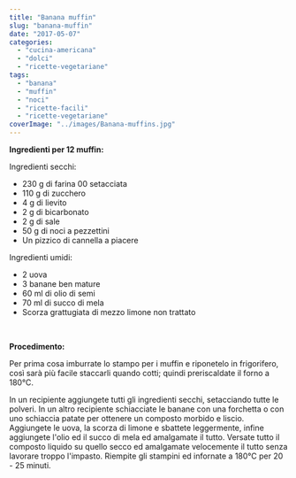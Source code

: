 ```yaml
---
title: "Banana muffin"
slug: "banana-muffin"
date: "2017-05-07"
categories: 
  - "cucina-americana"
  - "dolci"
  - "ricette-vegetariane"
tags: 
  - "banana"
  - "muffin"
  - "noci"
  - "ricette-facili"
  - "ricette-vegetariane"
coverImage: "../images/Banana-muffins.jpg"
---
```


**Ingredienti per 12 muffin:**

Ingredienti secchi:

- 230 g di farina 00 setacciata
- 110 g di zucchero
- 4 g di lievito
- 2 g di bicarbonato
- 2 g di sale
- 50 g di noci a pezzettini
- Un pizzico di cannella a piacere

Ingredienti umidi:

- 2 uova
- 3 banane ben mature
- 60 ml di olio di semi
- 70 ml di succo di mela
- Scorza grattugiata di mezzo limone non trattato

 

**Procedimento:**

Per prima cosa imburrate lo stampo per i muffin e riponetelo in frigorifero, così sarà più facile staccarli quando cotti; quindi preriscaldate il forno a 180°C.

In un recipiente aggiungete tutti gli ingredienti secchi, setacciando tutte le polveri. In un altro recipiente schiacciate le banane con una forchetta o con uno schiaccia patate per ottenere un composto morbido e liscio. Aggiungete le uova, la scorza di limone e sbattete leggermente, infine aggiungete l'olio ed il succo di mela ed amalgamate il tutto. Versate tutto il composto liquido su quello secco ed amalgamate velocemente il tutto senza lavorare troppo l'impasto. Riempite gli stampini ed infornate a 180°C per 20 - 25 minuti.

